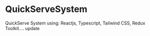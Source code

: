 # QuickServeSystem
QuickServe System using: Reactjs, Typescript, Tailwind CSS, Redux Toolkit....
update
